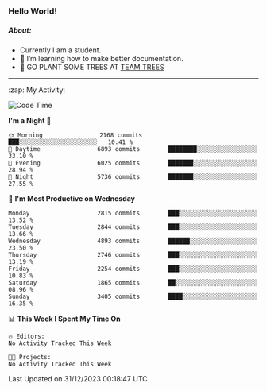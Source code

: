 ### Hello World!

##### About:
- Currently I am a student.
- 🌱 I’m learning how to make better documentation.
- 🌱 GO PLANT SOME TREES AT [TEAM TREES](https://teamtrees.org/)

---
  <summary>:zap: My Activity:</summary>
  
<!--START_SECTION:waka-->
![Code Time](http://img.shields.io/badge/Code%20Time-1%2C267%20hrs%2050%20mins-blue)

**I'm a Night 🦉** 

```text
🌞 Morning                2168 commits        ███░░░░░░░░░░░░░░░░░░░░░░   10.41 % 
🌆 Daytime                6893 commits        ████████░░░░░░░░░░░░░░░░░   33.10 % 
🌃 Evening                6025 commits        ███████░░░░░░░░░░░░░░░░░░   28.94 % 
🌙 Night                  5736 commits        ███████░░░░░░░░░░░░░░░░░░   27.55 % 
```
📅 **I'm Most Productive on Wednesday** 

```text
Monday                   2815 commits        ███░░░░░░░░░░░░░░░░░░░░░░   13.52 % 
Tuesday                  2844 commits        ███░░░░░░░░░░░░░░░░░░░░░░   13.66 % 
Wednesday                4893 commits        ██████░░░░░░░░░░░░░░░░░░░   23.50 % 
Thursday                 2746 commits        ███░░░░░░░░░░░░░░░░░░░░░░   13.19 % 
Friday                   2254 commits        ███░░░░░░░░░░░░░░░░░░░░░░   10.83 % 
Saturday                 1865 commits        ██░░░░░░░░░░░░░░░░░░░░░░░   08.96 % 
Sunday                   3405 commits        ████░░░░░░░░░░░░░░░░░░░░░   16.35 % 
```


📊 **This Week I Spent My Time On** 

```text
🔥 Editors: 
No Activity Tracked This Week

🐱‍💻 Projects: 
No Activity Tracked This Week
```


 Last Updated on 31/12/2023 00:18:47 UTC
<!--END_SECTION:waka-->
